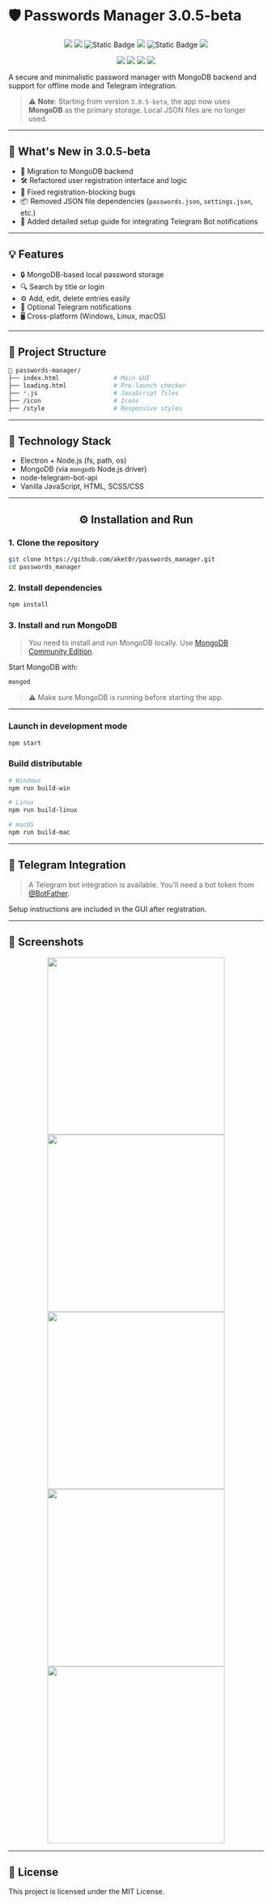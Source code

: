 
# 🛡️ Passwords Manager 3.0.5-beta

<p align="center">
  <img src="https://img.shields.io/badge/Platform-Electron-blue" />
  <img src="https://img.shields.io/badge/Node.js-18.x-green" />
  <img alt="Static Badge" src="https://img.shields.io/badge/Status-beta-orange">
  <img src="https://img.shields.io/badge/License-MIT-blue.svg" />
  <img alt="Static Badge" src="https://img.shields.io/badge/MongoDB-integrated-success">
  <img src="https://img.shields.io/badge/SCSS-29.7%25-blue">
</p>

<p align="center">
  <img src="https://img.shields.io/badge/JavaScript-F7DF1E?style=for-the-badge&logo=javascript&logoColor=black" />
  <img src="https://img.shields.io/badge/Electron-47848F?style=for-the-badge&logo=electron&logoColor=white" />
  <img src="https://img.shields.io/badge/MongoDB-4DB33D?style=for-the-badge&logo=mongodb&logoColor=white" />
  <img src="https://img.shields.io/badge/CSS-264de4?style=for-the-badge&logo=css3&logoColor=white" />
</p>

A secure and minimalistic password manager with MongoDB backend and support for offline mode and Telegram integration.

> ⚠️ **Note**: Starting from version `3.0.5-beta`, the app now uses **MongoDB** as the primary storage. Local JSON files are no longer used.

---

## 🚀 What's New in 3.0.5-beta

- 🧩 Migration to MongoDB backend
- 🛠️ Refactored user registration interface and logic
- 🐞 Fixed registration-blocking bugs
- 📦 Removed JSON file dependencies (`passwords.json`, `settings.json`, etc.)
- 📝 Added detailed setup guide for integrating Telegram Bot notifications

---

## 💡 Features

- 🔒 MongoDB-based local password storage
- 🔍 Search by title or login
- ⚙️ Add, edit, delete entries easily
- 🧪 Optional Telegram notifications
- 🖥️ Cross-platform (Windows, Linux, macOS)

---

## 📁 Project Structure

```bash
📁 passwords-manager/
├── index.html               # Main GUI
├── loading.html             # Pre-launch checker
├── *.js                     # JavaScript files
├── /icon                    # Icons
├── /style                   # Responsive styles
```

---

## 🧱 Technology Stack

- Electron + Node.js (fs, path, os)
- MongoDB (via `mongodb` Node.js driver)
- node-telegram-bot-api
- Vanilla JavaScript, HTML, SCSS/CSS

---

<div align="center">

## ⚙️ Installation and Run

</div>

### 1. Clone the repository

```bash
git clone https://github.com/aket0r/passwords_manager.git
cd passwords_manager
```

### 2. Install dependencies

```bash
npm install
```

### 3. Install and run MongoDB

> You need to install and run MongoDB locally. Use [MongoDB Community Edition](https://www.mongodb.com/try/download/community).

Start MongoDB with:

```bash
mongod
```

> ⚠️ Make sure MongoDB is running before starting the app.

---

### Launch in development mode

```bash
npm start
```

### Build distributable

```bash
# Windows
npm run build-win

# Linux
npm run build-linux

# macOS
npm run build-mac
```

---

## 📩 Telegram Integration

> A Telegram bot integration is available. You’ll need a bot token from [@BotFather](https://t.me/BotFather).

Setup instructions are included in the GUI after registration.

---

## 📸 Screenshots

<p align="center">
  <img src="https://github.com/user-attachments/assets/2f95e891-cc99-4916-b327-0837de2a4c5c" width="350" />
  <img src="https://github.com/user-attachments/assets/61f90a6d-8e1c-4ba8-b4ff-bd84907703ef" width="350" />
  <img src="https://github.com/user-attachments/assets/ee47b54e-a339-4a20-8bfd-c2c23e49d3d7" width="350" />
  <img src="https://github.com/user-attachments/assets/5b0993b4-c36e-4da4-bce2-3faaaab354ef" width="350" />
  <img src="https://github.com/user-attachments/assets/5fc81f15-bfd2-4818-b91c-d54c6a32bfef" width="350" />
</p>

---

## 📜 License

This project is licensed under the MIT License.
